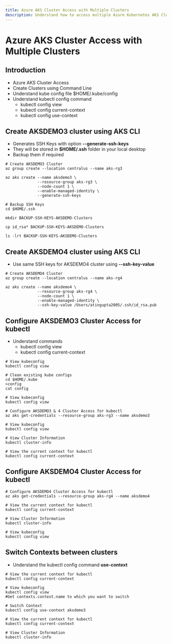 ```yaml
---
title: Azure AKS Cluster Access with Multiple Clusters
description: Understand how to access multiple Azure Kubernetes AKS Clusters using kubectl
---
```

# Azure AKS Cluster Access with Multiple Clusters

## Introduction
- Azure AKS Cluster Access
- Create Clusters using Command Line
- Understand kube config file $HOME/.kube/config
- Understand kubectl config command
  - kubectl config view
  - kubectl config current-context
  - kubectl config use-context <context-name>

## Create AKSDEMO3 cluster using AKS CLI
- Generates SSH Keys with option **--generate-ssh-keys**
- They will be stored in **$HOME/.ssh** folder in your local desktop
- Backup them if required
```
# Create AKSDEMO3 Cluster
az group create --location centralus --name aks-rg3
```
```
az aks create --name aksdemo3 \
              --resource-group aks-rg3 \
              --node-count 1 \
              --enable-managed-identity \
              --generate-ssh-keys
```
```
# Backup SSH Keys
cd $HOME/.ssh
```
```
mkdir BACKUP-SSH-KEYS-AKSDEMO-Clusters
```
```
cp id_rsa* BACKUP-SSH-KEYS-AKSDEMO-Clusters
```
```
ls -lrt BACKUP-SSH-KEYS-AKSDEMO-Clusters
```

## Create AKSDEMO4 cluster using AKS CLI
- Use same SSH keys for AKSDEMO4 cluster using **--ssh-key-value**
```
# Create AKSDEMO4 Cluster
az group create --location centralus --name aks-rg4
```
```
az aks create --name aksdemo4 \
              --resource-group aks-rg4 \
              --node-count 1 \
              --enable-managed-identity \
              --ssh-key-value /Users/atingupta2005/.ssh/id_rsa.pub              
```

## Configure AKSDEMO3 Cluster Access for kubectl
- Understand commands
  - kubectl config view
  - kubectl config current-context
```
# View kubeconfig
kubectl config view
```
```
# Clean existing kube configs
cd $HOME/.kube
>config
cat config
```
```
# View kubeconfig
kubectl config view
```
```
# Configure AKSDEMO3 & 4 Cluster Access for kubectl
az aks get-credentials --resource-group aks-rg3 --name aksdemo3
```
```
# View kubeconfig
kubectl config view
```
```
# View Cluster Information
kubectl cluster-info
```
```
# View the current context for kubectl
kubectl config current-context
```

## Configure AKSDEMO4 Cluster Access for kubectl
```
# Configure AKSDEMO4 Cluster Access for kubectl
az aks get-credentials --resource-group aks-rg4 --name aksdemo4
```
```
# View the current context for kubectl
kubectl config current-context
```
```
# View Cluster Information
kubectl cluster-info
```
```
# View kubeconfig
kubectl config view
```

## Switch Contexts between clusters
- Understand the kubectl config command **use-context**
```
# View the current context for kubectl
kubectl config current-context
```
```
# View kubeconfig
kubectl config view
#Get contexts.context.name to which you want to switch
```
```
# Switch Context
kubectl config use-context aksdemo3
```
```
# View the current context for kubectl
kubectl config current-context
```
```
# View Cluster Information
kubectl cluster-info
```
